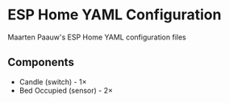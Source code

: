 # ESP Home YAML Configuration
Maarten Paauw's ESP Home YAML configuration files

## Components
- Candle (switch) - 1×
- Bed Occupied (sensor) - 2×
